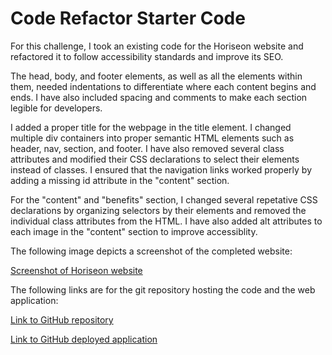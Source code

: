 # Code Refactor Starter Code

For this challenge, I took an existing code for the Horiseon website and refactored it to follow accessibility standards and improve its SEO.

The head, body, and footer elements, as well as all the elements within them, needed indentations to differentiate where each content begins and ends. I have also included spacing and comments to make each section legible for developers.

I added a proper title for the webpage in the title element. I changed multiple div containers into proper semantic HTML elements such as header, nav, section, and footer. I have also removed several class attributes and modified their CSS declarations to select their elements instead of classes. I ensured that the navigation links worked properly by adding a missing id attribute in the "content" section.

For the "content" and "benefits" section, I changed several repetative CSS declarations by organizing selectors by their elements and removed the individual class attributes from the HTML.
I have also added alt attributes to each image in the "content" section to improve accessiblity. 

The following image depicts a screenshot of the completed website:

[Screenshot of Horiseon website](./assets/image-1.png)

The following links are for the git repository hosting the code and the web application:

[Link to GitHub repository](https://github.com/kt946/Horiseon-Website-Refactor)

[Link to GitHub deployed application](https://kt946.github.io/Horiseon-Website-Refactor/)
